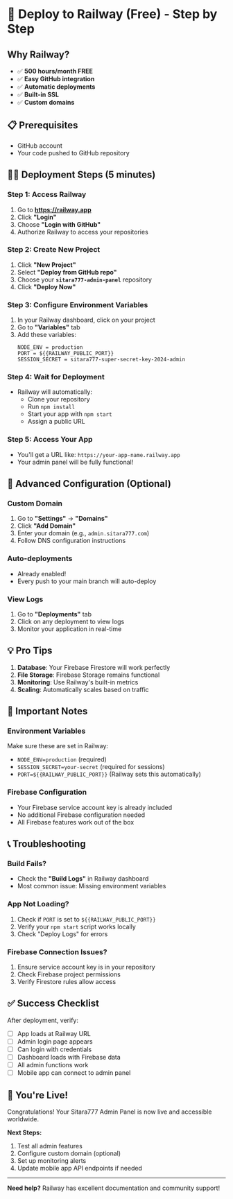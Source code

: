 # 🚀 Deploy to Railway (Free) - Step by Step

## Why Railway?
- ✅ **500 hours/month FREE**
- ✅ **Easy GitHub integration**
- ✅ **Automatic deployments**
- ✅ **Built-in SSL**
- ✅ **Custom domains**

## 📋 Prerequisites
- GitHub account
- Your code pushed to GitHub repository

## 🏃‍♂️ Deployment Steps (5 minutes)

### Step 1: Access Railway
1. Go to **https://railway.app**
2. Click **"Login"** 
3. Choose **"Login with GitHub"**
4. Authorize Railway to access your repositories

### Step 2: Create New Project
1. Click **"New Project"**
2. Select **"Deploy from GitHub repo"**
3. Choose your **`sitara777-admin-panel`** repository
4. Click **"Deploy Now"**

### Step 3: Configure Environment Variables
1. In your Railway dashboard, click on your project
2. Go to **"Variables"** tab
3. Add these variables:
   ```
   NODE_ENV = production
   PORT = ${{RAILWAY_PUBLIC_PORT}}
   SESSION_SECRET = sitara777-super-secret-key-2024-admin
   ```

### Step 4: Wait for Deployment
- Railway will automatically:
  - Clone your repository
  - Run `npm install`
  - Start your app with `npm start`
  - Assign a public URL

### Step 5: Access Your App
- You'll get a URL like: `https://your-app-name.railway.app`
- Your admin panel will be fully functional!

## 🔧 Advanced Configuration (Optional)

### Custom Domain
1. Go to **"Settings"** → **"Domains"**
2. Click **"Add Domain"**
3. Enter your domain (e.g., `admin.sitara777.com`)
4. Follow DNS configuration instructions

### Auto-deployments
- Already enabled! 
- Every push to your main branch will auto-deploy

### View Logs
1. Go to **"Deployments"** tab
2. Click on any deployment to view logs
3. Monitor your application in real-time

## 💡 Pro Tips

1. **Database**: Your Firebase Firestore will work perfectly
2. **File Storage**: Firebase Storage remains functional  
3. **Monitoring**: Use Railway's built-in metrics
4. **Scaling**: Automatically scales based on traffic

## 🚨 Important Notes

### Environment Variables
Make sure these are set in Railway:
- `NODE_ENV=production` (required)
- `SESSION_SECRET=your-secret` (required for sessions)
- `PORT=${{RAILWAY_PUBLIC_PORT}}` (Railway sets this automatically)

### Firebase Configuration
- Your Firebase service account key is already included
- No additional Firebase configuration needed
- All Firebase features work out of the box

## 📞 Troubleshooting

### Build Fails?
- Check the **"Build Logs"** in Railway dashboard
- Most common issue: Missing environment variables

### App Not Loading?
1. Check if `PORT` is set to `${{RAILWAY_PUBLIC_PORT}}`
2. Verify your `npm start` script works locally
3. Check "Deploy Logs" for errors

### Firebase Connection Issues?
1. Ensure service account key is in your repository
2. Check Firebase project permissions
3. Verify Firestore rules allow access

## ✅ Success Checklist

After deployment, verify:
- [ ] App loads at Railway URL
- [ ] Admin login page appears
- [ ] Can login with credentials
- [ ] Dashboard loads with Firebase data
- [ ] All admin functions work
- [ ] Mobile app can connect to admin panel

## 🎉 You're Live!

Congratulations! Your Sitara777 Admin Panel is now live and accessible worldwide.

**Next Steps:**
1. Test all admin features
2. Configure custom domain (optional)
3. Set up monitoring alerts
4. Update mobile app API endpoints if needed

---

**Need help?** Railway has excellent documentation and community support!

